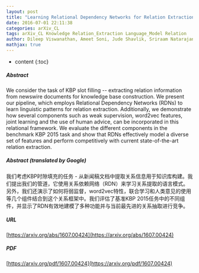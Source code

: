 ```yaml
---
layout: post
title: "Learning Relational Dependency Networks for Relation Extraction"
date: 2016-07-01 22:11:38
categories: arXiv_CL
tags: arXiv_CL Knowledge Relation_Extraction Language_Model Relation
author: Dileep Viswanathan, Ameet Soni, Jude Shavlik, Sriraam Natarajan
mathjax: true
---
```


* content
{:toc}

##### Abstract
We consider the task of KBP slot filling -- extracting relation information from newswire documents for knowledge base construction. We present our pipeline, which employs Relational Dependency Networks (RDNs) to learn linguistic patterns for relation extraction. Additionally, we demonstrate how several components such as weak supervision, word2vec features, joint learning and the use of human advice, can be incorporated in this relational framework. We evaluate the different components in the benchmark KBP 2015 task and show that RDNs effectively model a diverse set of features and perform competitively with current state-of-the-art relation extraction.

##### Abstract (translated by Google)
我们考虑KBP时隙填充的任务 - 从新闻稿文档中提取关系信息用于知识库构建。我们提出我们的管道，它使用关系依赖网络（RDN）来学习关系提取的语言模式。另外，我们还演示了如何将弱监督，word2vec特性，联合学习和人类意见的使用等几个组件结合到这个关系框架中。我们评估了基准KBP 2015任务中的不同组件，并显示了RDN有效地建模了多种功能并与当前最先进的关系抽取进行竞争。

##### URL
[https://arxiv.org/abs/1607.00424](https://arxiv.org/abs/1607.00424)

##### PDF
[https://arxiv.org/pdf/1607.00424](https://arxiv.org/pdf/1607.00424)

